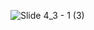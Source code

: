 ![Slide 4_3 - 1 (3)](https://github.com/KuruCoders/nestBackend/assets/103739510/1c2cf3f6-c1fe-44b5-88cb-91b9b2d28125)
